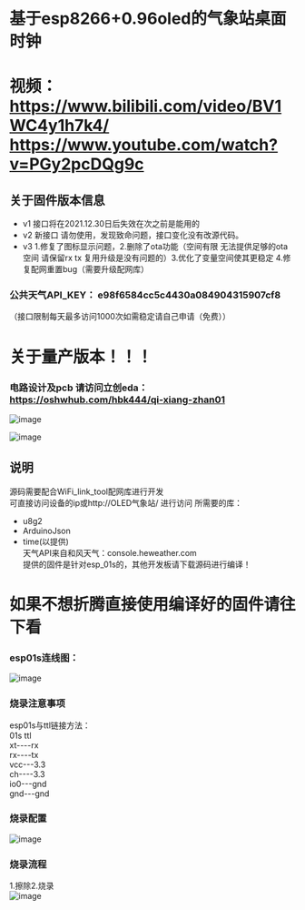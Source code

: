 
# 基于esp8266+0.96oled的气象站桌面时钟

# 视频：https://www.bilibili.com/video/BV1WC4y1h7k4/   https://www.youtube.com/watch?v=PGy2pcDQg9c

## 关于固件版本信息  
* v1 接口将在2021.12.30日后失效在次之前是能用的
* v2 新接口 请勿使用，发现致命问题，接口变化没有改源代码。
* v3 1.修复了图标显示问题，2.删除了ota功能（空间有限 无法提供足够的ota空间 请保留rx tx 复用升级是没有问题的）3.优化了变量空间使其更稳定 4.修复配网重置bug（需要升级配网库）



### 公共天气API_KEY： e98f6584cc5c4430a084904315907cf8  
（接口限制每天最多访问1000次如需稳定请自己申请（免费））



# 关于量产版本！！！
###  电路设计及pcb 请访问立创eda：https://oshwhub.com/hbk444/qi-xiang-zhan01  
 ![image](https://github.com/bilibilifmk/ESP_weather_Cube/blob/master/%E9%87%8F%E4%BA%A7%E7%89%88/1.png)  
 


![image](https://github.com/bilibilifmk/ESP_weather_Cube/blob/master/%E5%B0%81%E9%9D%A2.jpg)
## 说明
源码需要配合WiFi_link_tool配网库进行开发  
可直接访问设备的ip或http://OLED气象站/ 进行访问
所需要的库：
* u8g2
* ArduinoJson
* time(以提供)  
天气API来自和风天气：console.heweather.com  
提供的固件是针对esp_01s的，其他开发板请下载源码进行编译！    

# 如果不想折腾直接使用编译好的固件请往下看  
### esp01s连线图：
![image](https://github.com/bilibilifmk/ESP_weather_Cube/blob/master/esp01s%E7%94%B5%E8%B7%AF.png)
### 烧录注意事项
esp01s与ttl链接方法：  
01s   ttl    
xt----rx  
rx----tx  
vcc---3.3  
ch----3.3  
io0---gnd  
gnd---gnd  

### 烧录配置
![image](https://github.com/bilibilifmk/ESP_weather_Cube/blob/master/%E7%83%A7%E5%BD%95%E9%85%8D%E7%BD%AE.png)
### 烧录流程
1.擦除2.烧录  
![image](https://github.com/bilibilifmk/ESP_weather_Cube/blob/master/%E7%83%A7%E5%BD%95%E6%B5%81%E7%A8%8B.png)
